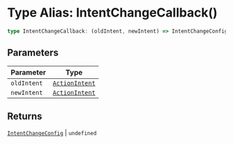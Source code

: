 # Type Alias: IntentChangeCallback()

```ts
type IntentChangeCallback: (oldIntent, newIntent) => IntentChangeConfig | undefined;
```

## Parameters

| Parameter | Type |
| ------ | ------ |
| `oldIntent` | [`ActionIntent`](../../action-intent-types/type-aliases/action-intent.md) |
| `newIntent` | [`ActionIntent`](../../action-intent-types/type-aliases/action-intent.md) |

## Returns

[`IntentChangeConfig`](../../callbacks-types/interfaces/intent-change-config.md) \| `undefined`
